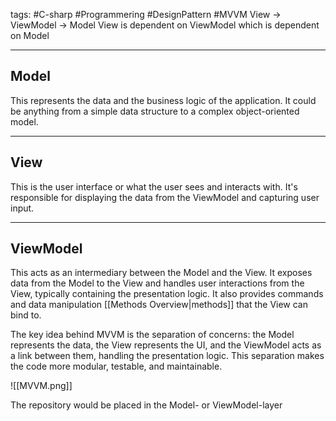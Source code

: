 tags: #C-sharp #Programmering #DesignPattern #MVVM
View -> ViewModel -> Model
View is dependent on ViewModel which is dependent on Model

---

## Model
  This represents the data and the business logic of the application. It could be anything from a simple data structure to a complex object-oriented model.

---

## View
This is the user interface or what the user sees and interacts with. It's responsible for displaying the data from the ViewModel and capturing user input.

---

## ViewModel
 This acts as an intermediary between the Model and the View. It exposes data from the Model to the View and handles user interactions from the View, typically containing the presentation logic. It also provides commands and data manipulation [[Methods Overview|methods]] that the View can bind to.

The key idea behind MVVM is the separation of concerns: the Model represents the data, the View represents the UI, and the ViewModel acts as a link between them, handling the presentation logic. This separation makes the code more modular, testable, and maintainable.

![[MVVM.png]]

The repository would be placed in the Model- or ViewModel-layer